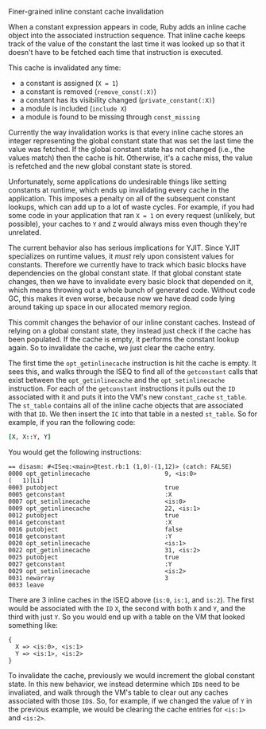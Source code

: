 Finer-grained inline constant cache invalidation

When a constant expression appears in code, Ruby adds an inline cache object into the associated instruction sequence. That inline cache keeps track of the value of the constant the last time it was looked up so that it doesn't have to be fetched each time that instruction is executed.

This cache is invalidated any time:

* a constant is assigned (`X = 1`)
* a constant is removed (`remove_const(:X)`)
* a constant has its visibility changed (`private_constant(:X)`)
* a module is included (`include X`)
* a module is found to be missing through `const_missing`

Currently the way invalidation works is that every inline cache stores an integer representing the global constant state that was set the last time the value was fetched. If the global constant state has not changed (i.e., the values match) then the cache is hit. Otherwise, it's a cache miss, the value is refetched and the new global constant state is stored.

Unfortunately, some applications do undesirable things like setting constants at runtime, which ends up invalidating every cache in the application. This imposes a penalty on all of the subsequent constant lookups, which can add up to a lot of waste cycles. For example, if you had some code in your application that ran `X = 1` on every request (unlikely, but possible), your caches to `Y` and `Z` would always miss even though they're unrelated.

The current behavior also has serious implications for YJIT. Since YJIT specializes on runtime values, it _must_ rely upon consistent values for constants. Therefore we currently have to track which basic blocks have dependencies on the global constant state. If that global constant state changes, then we have to invalidate every basic block that depended on it, which means throwing out a whole bunch of generated code. Without code GC, this makes it even worse, because now we have dead code lying around taking up space in our allocated memory region.

This commit changes the behavior of our inline constant caches. Instead of relying on a global constant state, they instead just check if the cache has been populated. If the cache is empty, it performs the constant lookup again. So to invalidate the cache, we just clear the cache entry.

The first time the `opt_getinlinecache` instruction is hit the cache is empty. It sees this, and walks through the ISEQ to find all of the `getconstant` calls that exist between the `opt_getinlinecache` and the `opt_setinlinecache` instruction. For each of the `getconstant` instructions it pulls out the `ID` associated with it and puts it into the VM's new `constant_cache` `st_table`. The `st_table` contains all of the inline cache objects that are associated with that `ID`. We then insert the `IC` into that table in a nested `st_table`. So for example, if you ran the following code:

```ruby
[X, X::Y, Y]
```

You would get the following instructions:

```
== disasm: #<ISeq:<main>@test.rb:1 (1,0)-(1,12)> (catch: FALSE)
0000 opt_getinlinecache                     9, <is:0>                 (   1)[Li]
0003 putobject                              true
0005 getconstant                            :X
0007 opt_setinlinecache                     <is:0>
0009 opt_getinlinecache                     22, <is:1>
0012 putobject                              true
0014 getconstant                            :X
0016 putobject                              false
0018 getconstant                            :Y
0020 opt_setinlinecache                     <is:1>
0022 opt_getinlinecache                     31, <is:2>
0025 putobject                              true
0027 getconstant                            :Y
0029 opt_setinlinecache                     <is:2>
0031 newarray                               3
0033 leave
```

There are 3 inline caches in the ISEQ above (`is:0`, `is:1`, and `is:2`). The first would be associated with the `ID` `X`, the second with both `X` and `Y`, and the third with just `Y`. So you would end up with a table on the VM that looked something like:

```
{
  X => <is:0>, <is:1>
  Y => <is:1>, <is:2>
}
```

To invalidate the cache, previously we would increment the global constant state. In this new behavior, we instead determine which `ID`s need to be invaliated, and walk through the VM's table to clear out any caches associated with those `ID`s. So, for example, if we changed the value of `Y` in the previous example, we would be clearing the cache entries for `<is:1>` and `<is:2>`.

